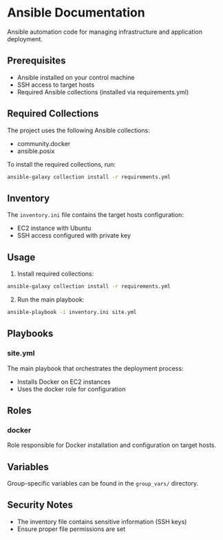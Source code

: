 # Ansible Documentation

Ansible automation code for managing infrastructure and application deployment.

## Prerequisites

- Ansible installed on your control machine
- SSH access to target hosts
- Required Ansible collections (installed via requirements.yml)

## Required Collections

The project uses the following Ansible collections:
- community.docker
- ansible.posix

To install the required collections, run:
```bash
ansible-galaxy collection install -r requirements.yml
```

## Inventory

The `inventory.ini` file contains the target hosts configuration:
- EC2 instance with Ubuntu
- SSH access configured with private key

## Usage

1. Install required collections:
```bash
ansible-galaxy collection install -r requirements.yml
```

2. Run the main playbook:
```bash
ansible-playbook -i inventory.ini site.yml
```

## Playbooks

### site.yml
The main playbook that orchestrates the deployment process:
- Installs Docker on EC2 instances
- Uses the docker role for configuration

## Roles

### docker
Role responsible for Docker installation and configuration on target hosts.

## Variables

Group-specific variables can be found in the `group_vars/` directory.

## Security Notes

- The inventory file contains sensitive information (SSH keys)
- Ensure proper file permissions are set
